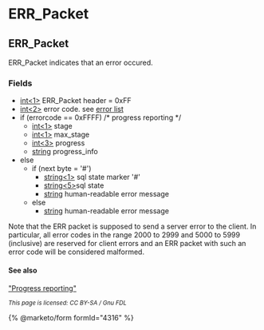 # ERR\_Packet

## ERR\_Packet

ERR\_Packet indicates that an error occured.

### Fields

* [int<1>](../protocol-data-types.md#fixed-length-integers) ERR\_Packet header = 0xFF
* [int<2>](../protocol-data-types.md#fixed-length-integers) error code. see [error list](https://app.gitbook.com/s/WCInJQ9cmGjq1lsTG91E/development-articles/mariadb-internals/using-mariadb-with-your-programs-api/error-codes/mariadb-error-code-reference)
* if (errorcode == 0xFFFF) /\* progress reporting \*/
  * [int<1>](../protocol-data-types.md#fixed-length-integers) stage
  * [int<1>](../protocol-data-types.md#fixed-length-integers) max\_stage
  * [int<3>](../protocol-data-types.md#fixed-length-integers) progress
  * [string](../protocol-data-types.md#length-encoded-strings) progress\_info
* else
  * if (next byte = '#')
    * [string<1>](../protocol-data-types.md#fixed-length-strings) sql state marker '#'
    * [string<5>](../protocol-data-types.md#fixed-length-strings)sql state
    * [string](../protocol-data-types.md#fixed-length-strings) human-readable error message
  * else
    * [string](../protocol-data-types.md#fixed-length-strings) human-readable error message

Note that the ERR packet is supposed to send a server error to the client. In particular, all error codes in the range 2000 to 2999 and 5000 to 5999 (inclusive) are reserved for client errors and an ERR packet with such an error code will be considered malformed.

#### See also

["Progress reporting"](https://app.gitbook.com/s/WCInJQ9cmGjq1lsTG91E/development-articles/mariadb-internals/using-mariadb-with-your-programs-api/progress-reporting)

<sub>_This page is licensed: CC BY-SA / Gnu FDL_</sub>

{% @marketo/form formId="4316" %}
